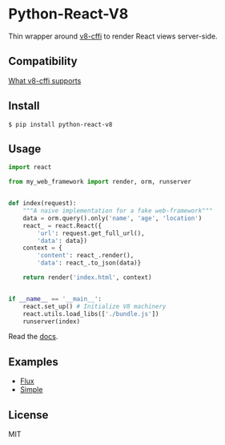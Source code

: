 # Python-React-V8

Thin wrapper around [v8-cffi](https://github.com/nitely/v8-cffi) to render React views server-side.


## Compatibility

[What v8-cffi supports](https://github.com/nitely/v8-cffi#compatibility)


## Install

```
$ pip install python-react-v8
```


## Usage

```python
import react

from my_web_framework import render, orm, runserver


def index(request):
    """A naive implementation for a fake web-framework"""
    data = orm.query().only('name', 'age', 'location')
    react_ = react.React({
        'url': request.get_full_url(),
        'data': data})
    context = {
        'content': react_.render(),
        'data': react_.to_json(data)}

    return render('index.html', context)


if __name__ == '__main__':
    react.set_up() # Initialize V8 machinery
    react.utils.load_libs(['./bundle.js'])
    runserver(index)
```

Read the [docs](http://python-react-v8.readthedocs.org/en/latest/).


## Examples

* [Flux](https://github.com/nitely/python-react-v8/tree/master/examples/flux)
* [Simple](https://github.com/nitely/python-react-v8/tree/master/examples/simple)


## License

MIT
